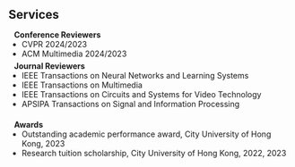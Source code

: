 <h2 id="services" style="margin: 2px 0px 15px;">Services</h2>

<h4 style="margin:0 10px 0;">Conference Reviewers</h4>

<ul style="margin:0 0 5px;">
  <li><autocolor>CVPR 2024/2023</autocolor></li>
  <li><autocolor>ACM Multimedia 2024/2023</autocolor></li>
</ul>

<h4 style="margin:0 10px 0;">Journal Reviewers</h4>

<ul style="margin:0 0 20px;">
  <li><autocolor>IEEE Transactions on Neural Networks and Learning Systems </autocolor></li>
  <li><autocolor>IEEE Transactions on Multimedia</autocolor></li>
  <li><autocolor>IEEE Transactions on Circuits and Systems for Video Technology</autocolor></li>
  <li><autocolor>APSIPA Transactions on Signal and Information Processing</autocolor></li>
</ul>

<h4 style="margin:0 10px 0;">Awards</h4>

<ul style="margin:0 0 20px;">
  <li><autocolor>Outstanding academic performance award, City University of Hong Kong, 2023 </autocolor></li>
  <li><autocolor>Research tuition scholarship, City University of Hong Kong, 2022, 2023</autocolor></li>
</ul>